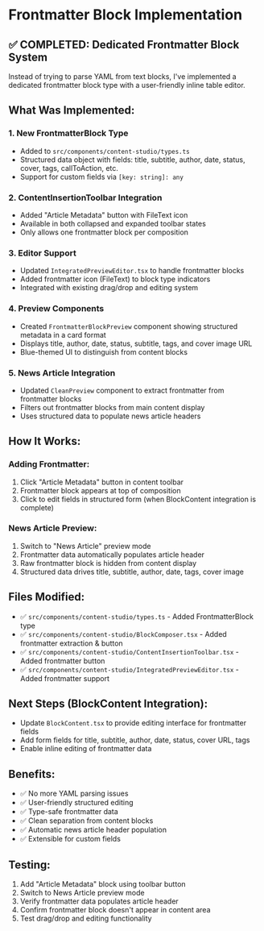 # Frontmatter Block Implementation

## ✅ **COMPLETED: Dedicated Frontmatter Block System**

Instead of trying to parse YAML from text blocks, I've implemented a dedicated frontmatter block type with a user-friendly inline table editor.

## **What Was Implemented:**

### 1. **New FrontmatterBlock Type**

- Added to `src/components/content-studio/types.ts`
- Structured data object with fields: title, subtitle, author, date, status, cover, tags, callToAction, etc.
- Support for custom fields via `[key: string]: any`

### 2. **ContentInsertionToolbar Integration**

- Added "Article Metadata" button with FileText icon
- Available in both collapsed and expanded toolbar states
- Only allows one frontmatter block per composition

### 3. **Editor Support**

- Updated `IntegratedPreviewEditor.tsx` to handle frontmatter blocks
- Added frontmatter icon (FileText) to block type indicators
- Integrated with existing drag/drop and editing system

### 4. **Preview Components**

- Created `FrontmatterBlockPreview` component showing structured metadata in a card format
- Displays title, author, date, status, subtitle, tags, and cover image URL
- Blue-themed UI to distinguish from content blocks

### 5. **News Article Integration**

- Updated `CleanPreview` component to extract frontmatter from frontmatter blocks
- Filters out frontmatter blocks from main content display
- Uses structured data to populate news article headers

## **How It Works:**

### **Adding Frontmatter:**

1. Click "Article Metadata" button in content toolbar
2. Frontmatter block appears at top of composition
3. Click to edit fields in structured form (when BlockContent integration is complete)

### **News Article Preview:**

1. Switch to "News Article" preview mode
2. Frontmatter data automatically populates article header
3. Raw frontmatter block is hidden from content display
4. Structured data drives title, subtitle, author, date, tags, cover image

## **Files Modified:**

- ✅ `src/components/content-studio/types.ts` - Added FrontmatterBlock type
- ✅ `src/components/content-studio/BlockComposer.tsx` - Added frontmatter extraction & button
- ✅ `src/components/content-studio/ContentInsertionToolbar.tsx` - Added frontmatter button
- ✅ `src/components/content-studio/IntegratedPreviewEditor.tsx` - Added frontmatter support

## **Next Steps (BlockContent Integration):**

- Update `BlockContent.tsx` to provide editing interface for frontmatter fields
- Add form fields for title, subtitle, author, date, status, cover URL, tags
- Enable inline editing of frontmatter data

## **Benefits:**

- ✅ No more YAML parsing issues
- ✅ User-friendly structured editing
- ✅ Type-safe frontmatter data
- ✅ Clean separation from content blocks
- ✅ Automatic news article header population
- ✅ Extensible for custom fields

## **Testing:**

1. Add "Article Metadata" block using toolbar button
2. Switch to News Article preview mode
3. Verify frontmatter data populates article header
4. Confirm frontmatter block doesn't appear in content area
5. Test drag/drop and editing functionality
